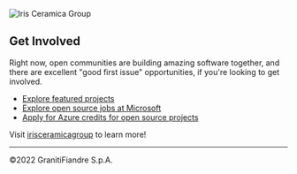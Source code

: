 ![Iris Ceramica Group](https://www.irisceramicagroup.com/wp-content/themes/iris/assets/images/iris_logo@2x.png) 

## Get Involved

Right now, open communities are building amazing software together, and there are excellent "good first issue" opportunities, if you're looking to get involved.

* [Explore featured projects](https://opensource.microsoft.com/projects/)
* [Explore open source jobs at Microsoft](https://careers.microsoft.com/us/en/search-results?keywords=open%20source)
* [Apply for Azure credits for open source projects](https://opensource.microsoft.com/azure-credits)

Visit [irisceramicagroup](https://www.irisceramicagroup.com/group/) to learn more!

----

©2022 GranitiFiandre S.p.A.
